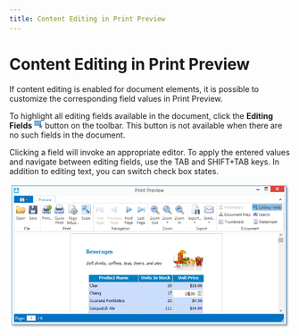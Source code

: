 ```yaml
---
title: Content Editing in Print Preview
---
```

# Content Editing in Print Preview
If content editing is enabled for document elements, it is possible to customize the corresponding field values in Print Preview.

To highlight all editing fields available in the document, click the **Editing Fields** ![eud-wpf-repors-editing-fields-button](../../../../images/Img126936.png) button on the toolbar. This button is not available when there are no such fields in the document.

Clicking a field will invoke an appropriate editor. To apply the entered values and navigate between editing fields, use the TAB and SHIFT+TAB keys. In addition to editing text, you can switch check box states.
 

![eud-wpf-print-preview-content-editing](../../../../images/Img126952.png)